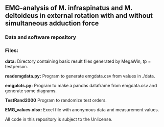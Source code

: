 ## EMG-analysis of M. infraspinatus and M. deltoideus in external rotation with and without simultaneous adduction force
### Data and software repository

### Files:
**data:** Directory containing basic result files generated by MegaWin, tp = testperson.

**reademgdata.py:** Program to generate emgdata.csv from values in ./data.

**emgplots.py:** Program to make a pandas dataframe from emgdata.csv and generate some diagrams.

**TestRand2000** Program to randomize test orders.

**EMG_values.xlsx:** Excel file with anonymous data and measurement values.



All code in this repository is subject to the Unlicense.
